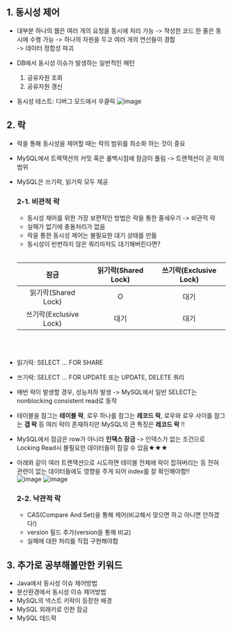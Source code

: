 ## 1. 동시성 제어
- 대부분 하나의 웹은 여러 개의 요청을 동시에 처리 가능 -> 작성한 코드 한 줄은 동시에 수행 가능 -> 하나의 자원을 두고 여러 개의 연산들이 경합
  <br> -> 데이터 정합성 파괴
- DB에서 동시성 이슈가 발생하는 일반적인 패턴
  1. 공유자원 조회
  2. 공유자원 갱신

- 동시성 테스트: 디버그 모드에서 우클릭
  ![image](https://github.com/SudalKing/Spring-MySQL/assets/87001865/1f97d89d-ce1d-4bee-80c0-10998a787d46)

      
## 2. 락
- 락을 통해 동시성을 제어할 때는 락의 범위를 최소화 하는 것이 중요
- MySQL에서 트랙잭션의 커밋 혹은 롤백시점에 잠금이 풀림 -> 트랜잭션이 곧 락의 범위
- MySQL은 쓰기락, 읽기락 모두 제공

  ### 2-1. 비관적 락
  - 동시성 제어를 위한 가장 보편적인 방법은 락을 통한 줄세우기 -> 비관적 락
  - 실패가 없기에 충돌처리가 없음
  - 락을 통한 동시성 제어는 불필요한 대기 상태를 만듦
  - 동시성이 빈번하지 않은 쿼리마저도 대기해버린다면?
  <br><br>
  
  |잠금|읽기락(Shared Lock)|쓰기락(Exclusive Lock)|
   |:---:|:---:|:---:|
   |읽기락(Shared Lock)|O|대기|
   |쓰기락(Exclusive Lock)|대기|대기|
  
   <br><br>
- 읽기락: SELECT ... FOR SHARE
- 쓰기락: SELECT ... FOR UPDATE 또는 UPDATE, DELETE 쿼리
- 매번 락이 발생할 경우, 성능저하 발생 -> MySQL에서 일반 SELECT는 nonblocking consistent read로 동작
- 테이블을 잠그는 __테이블 락__, 로우 하나를 잠그는 __레코드 락__, 로우와 로우 사이를 잠그는 __갭 락__ 등 여러 락이 존재하지만 MySQL의 큰 특징은 __레코드 락__ !!
  <br>
- MySQL에서 잠금은 row가 아니라 __인덱스 잠금__ -> 인덱스가 없는 조건으로 Locking Read시 불필요한 데이터들이 잠길 수 있음★★★
- 아래와 같이 여러 트랜잭션으로 시도하면 테이블 전체에 락이 잡혀버리는 등 전혀 관련이 없는 데이터들에도 영향을 주게 되어 index를 잘 확인해야함!!
  <br>
      ![image](https://github.com/SudalKing/Spring-MySQL/assets/87001865/db92a89d-706c-4c86-a1af-05be188cb0a1)
      ![image](https://github.com/SudalKing/Spring-MySQL/assets/87001865/fbe84205-cb47-4f85-b649-cd9159d058f8)


  ### 2-2. 낙관적 락
  - CAS(Compare And Set)을 통해 제어(비교해서 맞으면 하고 아니면 안하겠다!)
  - version 필드 추가(version을 통해 비교)
  - 실패에 대한 처리를 직접 구현해야함


## 3. 추가로 공부해볼만한 키워드
- Java에서 동시성 이슈 제어방법
- 분산환경에서 동시성 이슈 제어방법
- MySQL의 넥스트 키락이 등장한 배경
- MySQL 외래키로 인한 잠금
- MySQL 데드락
      
